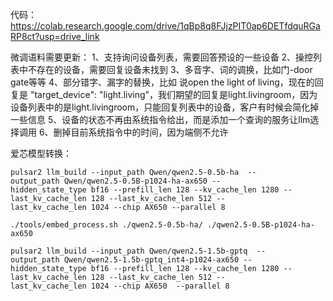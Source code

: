 代码：
https://colab.research.google.com/drive/1qBp8q8FJjzPIT0ap6DETfdquRGaRP8ct?usp=drive_link


微调语料需要更新：
1、支持询问设备列表，需要回答预设的一些设备
2、操控列表中不存在的设备，需要回复设备未找到
3、多音字、词的调换，比如门-door gate等等
4、部分错字、漏字的替换，比如 说open the light of living，现在的回复是 "target_device": "light.living"，我们期望的回复是light.livingroom，因为设备列表中的是light.livingroom，只能回复列表中的设备，客户有时候会简化掉一些信息
5、设备的状态不再由系统指令给出，而是添加一个查询的服务让llm选择调用
6、删掉目前系统指令中的时间，因为端侧不允许


爱芯模型转换：

```
pulsar2 llm_build --input_path Qwen/qwen2.5-0.5b-ha  --output_path Qwen/qwen2.5-0.5B-p1024-ha-ax650 --hidden_state_type bf16 --prefill_len 128 --kv_cache_len 1280 --last_kv_cache_len 128 --last_kv_cache_len 512 --last_kv_cache_len 1024 --chip AX650 --parallel 8
```

```
./tools/embed_process.sh ./qwen2.5-0.5b-ha/ ./qwen2.5-0.5B-p1024-ha-ax650
```


```
pulsar2 llm_build --input_path Qwen/qwen2.5-1.5b-gptq  --output_path Qwen/qwen2.5-1.5b-gptq_int4-p1024-ax650 --hidden_state_type bf16 --prefill_len 128 --kv_cache_len 1280 --last_kv_cache_len 128 --last_kv_cache_len 512 --last_kv_cache_len 1024 --chip AX650  --parallel 8
```
